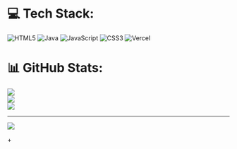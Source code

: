 
# 💻 Tech Stack:
![HTML5](https://img.shields.io/badge/html5-%23E34F26.svg?style=for-the-badge&logo=html5&logoColor=white) ![Java](https://img.shields.io/badge/java-%23ED8B00.svg?style=for-the-badge&logo=openjdk&logoColor=white) ![JavaScript](https://img.shields.io/badge/javascript-%23323330.svg?style=for-the-badge&logo=javascript&logoColor=%23F7DF1E) ![CSS3](https://img.shields.io/badge/css3-%231572B6.svg?style=for-the-badge&logo=css3&logoColor=white) ![Vercel](https://img.shields.io/badge/vercel-%23000000.svg?style=for-the-badge&logo=vercel&logoColor=white)
# 📊 GitHub Stats:
![](https://github-readme-stats.vercel.app/api?username=chaitanya0047&theme=dark&hide_border=false&include_all_commits=false&count_private=false)<br/>
![](https://nirzak-streak-stats.vercel.app/?user=chaitanya0047&theme=dark&hide_border=false)<br/>
![](https://github-readme-stats.vercel.app/api/top-langs/?username=chaitanya0047&theme=dark&hide_border=false&include_all_commits=false&count_private=false&layout=compact)

---
[![](https://visitcount.itsvg.in/api?id=chaitanya0047&icon=0&color=0)](https://visitcount.itsvg.in)

<!-- Proudly created with GPRM ( https://gprm.itsvg.in ) -->+

